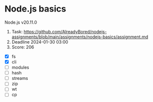 # Node.js basics

Node.js v20.11.0
1. Task: https://github.com/AlreadyBored/nodejs-assignments/blob/main/assignments/nodejs-basics/assignment.md
2.  Deadline 2024-01-30 03:00
3.  Score:  206
- [x] fs
- [x] cli
- [ ] modules
- [ ] hash
- [ ] streams
- [ ] zip
- [ ] wt
- [ ] cp